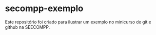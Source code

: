# secompp-exemplo

Este repositório foi criado para ilustrar um exemplo no minicurso de git e github na SEECOMPP.
